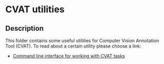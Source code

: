 # CVAT utilities

## Description

This folder contains some useful utilities for Computer Vision Annotation Tool (CVAT).
To read about a certain utility please choose a link:

- [Command line interface for working with CVAT tasks](/site/content/en/docs/for-developers/cli.md)
